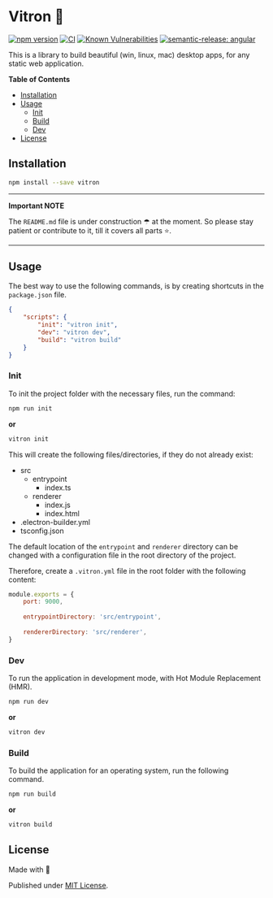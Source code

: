 # Vitron 🌰

[![npm version](https://badge.fury.io/js/vitron.svg)](https://badge.fury.io/js/vitron)
[![CI](https://github.com/tada5hi/vitron/actions/workflows/main.yml/badge.svg)](https://github.com/tada5hi/vitron/actions/workflows/main.yml)
[![Known Vulnerabilities](https://snyk.io/test/github/Tada5hi/vitron/badge.svg?targetFile=package.json)](https://snyk.io/test/github/Tada5hi/vitron?targetFile=package.json)
[![semantic-release: angular](https://img.shields.io/badge/semantic--release-angular-e10079?logo=semantic-release)](https://github.com/semantic-release/semantic-release)

This is a library to build beautiful (win, linux, mac) desktop apps, 
for any static web application.

**Table of Contents**

- [Installation](#installation)
- [Usage](#usage)
  - [Init](#init)
  - [Build](#build)
  - [Dev](#dev)
- [License](#license)

## Installation

```bash
npm install --save vitron
```

---
**Important NOTE**

The `README.md` file is under construction ☂ at the moment.
So please stay patient or contribute to it, till it covers all parts ⭐.

---

## Usage

The best way to use the following commands, is by creating shortcuts in the `package.json` file.

```json
{
    "scripts": {
        "init": "vitron init",
        "dev": "vitron dev",
        "build": "vitron build"
    }
}
```

### Init

To init the project folder with the necessary files, run the command:

```bash
npm run init
```

**or**

```bash
vitron init
```

This will create the following files/directories, if they do not already exist:

- src
  - entrypoint
    - index.ts
  - renderer
    - index.js
    - index.html
- .electron-builder.yml
- tsconfig.json

The default location of the `entrypoint` and `renderer` directory can 
be changed with a configuration file in the root directory  of the project.

Therefore, create a `.vitron.yml` file in the root folder with the following content:

```javascript
module.exports = {
    port: 9000,
    
    entrypointDirectory: 'src/entrypoint',
    
    rendererDirectory: 'src/renderer',
}
```

### Dev

To run the application in development mode, with Hot Module Replacement (HMR).

```bash
npm run dev
```

**or**

```bash
vitron dev
```

### Build

To build the application for an operating system, run the following command.

```bash
npm run build
```

**or**

```bash
vitron build
```

## License

Made with 💚

Published under [MIT License](./LICENSE).
